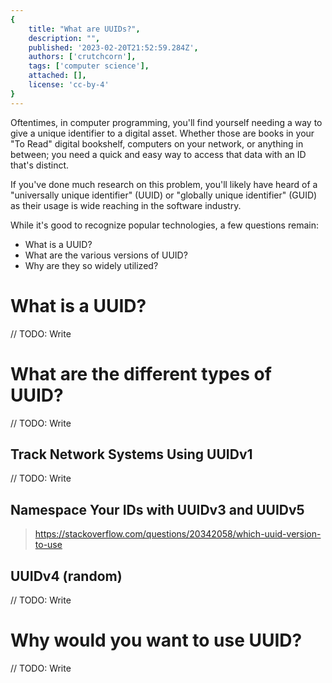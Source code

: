 ```yaml
---
{
    title: "What are UUIDs?",
    description: "",
    published: '2023-02-20T21:52:59.284Z',
    authors: ['crutchcorn'],
    tags: ['computer science'],
    attached: [],
    license: 'cc-by-4'
}
---
```


Oftentimes, in computer programming, you'll find yourself needing a way to give a unique identifier to a digital asset. Whether those are books in your "To Read" digital bookshelf, computers on your network, or anything in between; you need a quick and easy way to access that data with an ID that's distinct.

If you've done much research on this problem, you'll likely have heard of a "universally unique identifier" (UUID) or "globally unique identifier" (GUID) as their usage is wide reaching in the software industry.

While it's good to recognize popular technologies, a few questions remain:

- What is a UUID?
- What are the various versions of UUID?
- Why are they so widely utilized?

# What is a UUID?

// TODO: Write

# What are the different types of UUID?

// TODO: Write

## Track Network Systems Using UUIDv1

// TODO: Write

## Namespace Your IDs with UUIDv3 and UUIDv5

> https://stackoverflow.com/questions/20342058/which-uuid-version-to-use

## UUIDv4 (random)

// TODO: Write

# Why would you want to use UUID?

// TODO: Write
